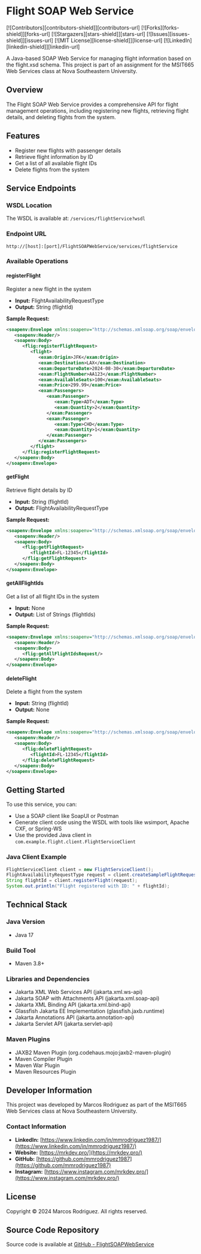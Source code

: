 # Flight SOAP Web Service

[![Contributors][contributors-shield]][contributors-url]
[![Forks][forks-shield]][forks-url]
[![Stargazers][stars-shield]][stars-url]
[![Issues][issues-shield]][issues-url]
[![MIT License][license-shield]][license-url]
[![LinkedIn][linkedin-shield]][linkedin-url]

A Java-based SOAP Web Service for managing flight information based on the flight.xsd schema. This project is part of an assignment for the MSIT665 Web Services class at Nova Southeastern University.

## Overview

The Flight SOAP Web Service provides a comprehensive API for flight management operations, including registering new flights, retrieving flight details, and deleting flights from the system.

## Features

- Register new flights with passenger details
- Retrieve flight information by ID
- Get a list of all available flight IDs
- Delete flights from the system

## Service Endpoints

### WSDL Location
The WSDL is available at: `/services/flightService?wsdl`

### Endpoint URL
```
http://[host]:[port]/FlightSOAPWebService/services/flightService
```

### Available Operations

#### registerFlight
Register a new flight in the system
- **Input:** FlightAvailabilityRequestType
- **Output:** String (flightId)

**Sample Request:**
```xml
<soapenv:Envelope xmlns:soapenv="http://schemas.xmlsoap.org/soap/envelope/" xmlns:flig="http://example.com/flight/ws" xmlns:exam="http://example.com/flight">
   <soapenv:Header/>
   <soapenv:Body>
      <flig:registerFlightRequest>
         <flight>
            <exam:Origin>JFK</exam:Origin>
            <exam:Destination>LAX</exam:Destination>
            <exam:DepartureDate>2024-08-30</exam:DepartureDate>
            <exam:FlightNumber>AA123</exam:FlightNumber>
            <exam:AvailableSeats>100</exam:AvailableSeats>
            <exam:Price>299.99</exam:Price>
            <exam:Passengers>
               <exam:Passenger>
                  <exam:Type>ADT</exam:Type>
                  <exam:Quantity>2</exam:Quantity>
               </exam:Passenger>
               <exam:Passenger>
                  <exam:Type>CHD</exam:Type>
                  <exam:Quantity>1</exam:Quantity>
               </exam:Passenger>
            </exam:Passengers>
         </flight>
      </flig:registerFlightRequest>
   </soapenv:Body>
</soapenv:Envelope>
```

#### getFlight
Retrieve flight details by ID
- **Input:** String (flightId)
- **Output:** FlightAvailabilityRequestType

**Sample Request:**
```xml
<soapenv:Envelope xmlns:soapenv="http://schemas.xmlsoap.org/soap/envelope/" xmlns:flig="http://example.com/flight/ws">
   <soapenv:Header/>
   <soapenv:Body>
      <flig:getFlightRequest>
         <flightId>FL-12345</flightId>
      </flig:getFlightRequest>
   </soapenv:Body>
</soapenv:Envelope>
```

#### getAllFlightIds
Get a list of all flight IDs in the system
- **Input:** None
- **Output:** List of Strings (flightIds)

**Sample Request:**
```xml
<soapenv:Envelope xmlns:soapenv="http://schemas.xmlsoap.org/soap/envelope/" xmlns:flig="http://example.com/flight/ws">
   <soapenv:Header/>
   <soapenv:Body>
      <flig:getAllFlightIdsRequest/>
   </soapenv:Body>
</soapenv:Envelope>
```

#### deleteFlight
Delete a flight from the system
- **Input:** String (flightId)
- **Output:** None

**Sample Request:**
```xml
<soapenv:Envelope xmlns:soapenv="http://schemas.xmlsoap.org/soap/envelope/" xmlns:flig="http://example.com/flight/ws">
   <soapenv:Header/>
   <soapenv:Body>
      <flig:deleteFlightRequest>
         <flightId>FL-12345</flightId>
      </flig:deleteFlightRequest>
   </soapenv:Body>
</soapenv:Envelope>
```

## Getting Started

To use this service, you can:
- Use a SOAP client like SoapUI or Postman
- Generate client code using the WSDL with tools like wsimport, Apache CXF, or Spring-WS
- Use the provided Java client in `com.example.flight.client.FlightServiceClient`

### Java Client Example

```java
FlightServiceClient client = new FlightServiceClient();
FlightAvailabilityRequestType request = client.createSampleFlightRequest();
String flightId = client.registerFlight(request);
System.out.println("Flight registered with ID: " + flightId);
```

## Technical Stack

### Java Version
- Java 17

### Build Tool
- Maven 3.8+

### Libraries and Dependencies
- Jakarta XML Web Services API (jakarta.xml.ws-api)
- Jakarta SOAP with Attachments API (jakarta.xml.soap-api)
- Jakarta XML Binding API (jakarta.xml.bind-api)
- Glassfish Jakarta EE Implementation (glassfish.jaxb.runtime)
- Jakarta Annotations API (jakarta.annotation-api)
- Jakarta Servlet API (jakarta.servlet-api)

### Maven Plugins
- JAXB2 Maven Plugin (org.codehaus.mojo:jaxb2-maven-plugin)
- Maven Compiler Plugin
- Maven War Plugin
- Maven Resources Plugin

## Developer Information

This project was developed by Marcos Rodriguez as part of the MSIT665 Web Services class at Nova Southeastern University.

### Contact Information
- **LinkedIn:** [https://www.linkedin.com/in/mmrodriguez1987/](https://www.linkedin.com/in/mmrodriguez1987/)
- **Website:** [https://mrkdev.pro/](https://mrkdev.pro/)
- **GitHub:** [https://github.com/mmrodriguez1987](https://github.com/mmrodriguez1987)
- **Instagram:** [https://www.instagram.com/mrkdev.pro/](https://www.instagram.com/mrkdev.pro/)

## License

Copyright © 2024 Marcos Rodriguez. All rights reserved.

## Source Code Repository

Source code is available at [GitHub - FlightSOAPWebService](https://github.com/mmrodriguez1987/FlightSOAPWebService/tree/main)